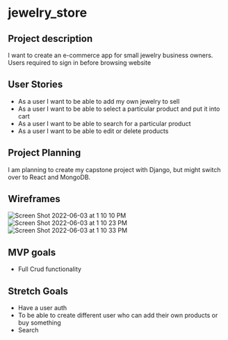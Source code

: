 # jewelry_store
## Project description

I want to create an e-commerce app for small jewelry business owners. Users required to sign in before browsing website

## User Stories

* As a user I want to be able to add my own jewelry to sell
* As a user I want to be able to select a particular product and put it into cart
* As a user I want to be able to search for a particular product
* As a user I want to be able to edit or delete products

## Project Planning
I am planning to create my capstone project with Django, but might switch over to React and MongoDB. 

## Wireframes
![Screen Shot 2022-06-03 at 1 10 10 PM](https://user-images.githubusercontent.com/102084386/173364519-18b744a4-5343-4eaf-9e3d-35557db95e9a.png)
![Screen Shot 2022-06-03 at 1 10 23 PM](https://user-images.githubusercontent.com/102084386/173364533-e0c64941-90c9-48e8-a2ac-9507c0793500.png)
![Screen Shot 2022-06-03 at 1 10 33 PM](https://user-images.githubusercontent.com/102084386/173364550-2c07401d-3bbb-445f-b74d-9695efd1e8b0.png)

## MVP goals
* Full Crud functionality


## Stretch Goals
* Have a user auth
* To be able to create different user who can add their own products or buy something
* Search
